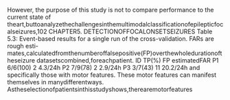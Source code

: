 However, the purpose of this study is not to compare performance to the current state of
theart,buttoanalyzethechallengesinthemultimodalclassificationofepilepticfocalseizures,102 CHAPTER5. DETECTIONOFFOCALONSETSEIZURES
Table 5.3: Event-based results for a single run of the cross-validation. FARs are rough esti-
mates,calculatedfromthenumberoffalsepositive(FP)overthewholedurationoftheseizure
datasetscombined,foreachpatient.
ID TP(%) FP estimatedFAR
P1 6/6(100) 2 4.3/24h
P2 7/9(78) 2 2.9/24h
P3 3/7(43) 11 20.2/24h
and specifically those with motor features. These motor features can manifest themselves in
manydifferentways. Astheselectionofpatientsinthisstudyshows,therearemotorfeatures